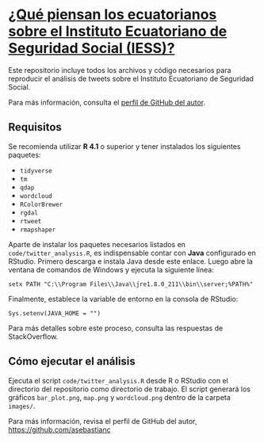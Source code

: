 # [¿Qué piensan los ecuatorianos sobre el Instituto Ecuatoriano de Seguridad Social (IESS)?](https://elquantificador.org/post/salud/2022-09-08-twitter-iess-analysis/)

Este repositorio incluye todos los archivos y código necesarios para reproducir el análisis de tweets sobre el Instituto Ecuatoriano de Seguridad Social.

Para más información, consulta el [perfil de GitHub del autor](https://github.com/asebastianc).

## Requisitos

Se recomienda utilizar **R 4.1** o superior y tener instalados los siguientes
paquetes:

- `tidyverse`
- `tm`
- `qdap`
- `wordcloud`
- `RColorBrewer`
- `rgdal`
- `rtweet`
- `rmapshaper`

Aparte de instalar los paquetes necesarios listados en `code/twitter_analysis.R`,
es indispensable contar con **Java** configurado en RStudio. Primero descarga e
instala Java desde este enlace. Luego abre la ventana de comandos de Windows y
ejecuta la siguiente línea:

```
setx PATH "C:\\Program Files\\Java\\jre1.8.0_211\\bin\\server;%PATH%"
```

Finalmente, establece la variable de entorno en la consola de RStudio:

```
Sys.setenv(JAVA_HOME = "")
```

Para más detalles sobre este proceso, consulta las respuestas de StackOverflow.

## Cómo ejecutar el análisis

Ejecuta el script `code/twitter_analysis.R` desde R o RStudio con el
directorio del repositorio como directorio de trabajo. El script generará los
gráficos `bar_plot.png`, `map.png` y `wordcloud.png` dentro de la carpeta
`images/`.

Para más información, revisa el perfil de GitHub del autor, https://github.com/asebastianc
